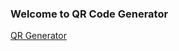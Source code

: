 <h3>Welcome to QR Code Generator</h3>
<a href="https://qrcode--generator.herokuapp.com">QR Generator</a>

